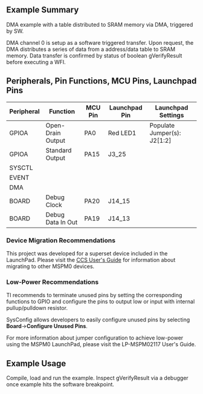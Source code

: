 ## Example Summary

DMA example with a table distributed to SRAM memory via DMA, triggered by SW.

DMA channel 0 is setup as a software triggered transfer. Upon request, the DMA
distributes a series of data from a address/data table to SRAM memory. Data
transfer is confirmed by status of boolean gVerifyResult before executing a WFI.
## Peripherals, Pin Functions, MCU Pins, Launchpad Pins
| Peripheral | Function | MCU Pin | Launchpad Pin | Launchpad Settings |
| --- | --- | --- | --- | --- |
| GPIOA | Open-Drain Output | PA0 | Red LED1 | Populate Jumper(s): J2[1:2] |
| GPIOA | Standard Output | PA15 | J3_25 |
| SYSCTL |  |  |  |  |
| EVENT |  |  |  |  |
| DMA |  |  |  |  |
| BOARD | Debug Clock | PA20 | J14_15 |  |
| BOARD | Debug Data In Out | PA19 | J14_13 |  |

### Device Migration Recommendations
This project was developed for a superset device included in the LaunchPad. Please
visit the [CCS User's Guide](https://software-dl.ti.com/msp430/esd/MSPM0-SDK/latest/docs/english/tools/ccs_ide_guide/doc_guide/doc_guide-srcs/ccs_ide_guide.html#sysconfig-project-migration)
for information about migrating to other MSPM0 devices.

### Low-Power Recommendations
TI recommends to terminate unused pins by setting the corresponding functions to
GPIO and configure the pins to output low or input with internal
pullup/pulldown resistor.

SysConfig allows developers to easily configure unused pins by selecting **Board**→**Configure Unused Pins**.

For more information about jumper configuration to achieve low-power using the
MSPM0 LaunchPad, please visit the LP-MSPM02117 User's Guide.

## Example Usage
Compile, load and run the example. Inspect gVerifyResult via a debugger once example
hits the software breakpoint.
